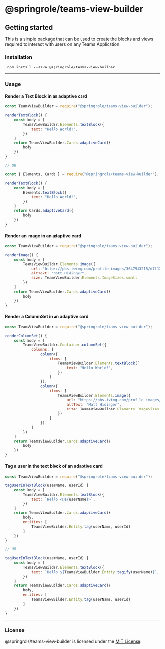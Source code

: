 # @springrole/teams-view-builder

## Getting started

This is a simple package that can be used to create the blocks and views required to interact with users on any Teams Application.

### Installation

```console
 npm install --save @springrole/teams-view-builder
```

---

### Usage

#### Render a Text Block in an adaptive card

```javascript
const TeamsViewBuilder = require("@springrole/teams-view-builder");

renderTextBlock() {
    const body = [
        TeamsViewBuilder.Elements.textBlock({
            text: "Hello World!",
        })
    ]
    return TeamsViewBuilder.Cards.adaptiveCard({
        body
    })
}

// OR

const { Elements, Cards } = require("@springrole/teams-view-builder");

renderTextBlock() {
    const body = [
        Elements.textBlock({
            text: "Hello World!",
        })
    ]
    return Cards.adaptiveCard({
        body
    })
}
```

#### Render an Image in an adaptive card

```javascript
const TeamsViewBuilder = require("@springrole/teams-view-builder");

renderImage() {
    const body = [
        TeamsViewBuilder.Elements.image({
            url: "https://pbs.twimg.com/profile_images/3647943215/d7f12830b3c17a5a9e4afcc370e3a37e_400x400.jpeg",
            altText: "Matt Hidinger",
            size: TeamsViewBuilder.Elements.ImageSizes.small
        })
    ]
    return TeamsViewBuilder.Cards.adaptiveCard({
        body
    })
}
```

#### Render a ColumnSet in an adaptive card

```javascript
const TeamsViewBuilder = require("@springrole/teams-view-builder");

renderColumnSet() {
    const body = [
        TeamsViewBuilder.Container.columnSet({
            columns: [
                column({
                    items: [
                        TeamsViewBuilder.Elements.textBlock({
                            text: "Hello World!",
                        })
                    ]
                }),
                column({
                    items: [
                        TeamsViewBuilder.Elements.image({
                            url: "https://pbs.twimg.com/profile_images/3647943215/d7f12830b3c17a5a9e4afcc370e3a37e_400x400.jpeg",
                            altText: "Matt Hidinger",
                            size: TeamsViewBuilder.Elements.ImageSizes.small
                        })
                    ]
                })
            ]
        })
    ]
    return TeamsViewBuilder.Cards.adaptiveCard({
        body
    })
}
```

#### Tag a user in the text block of an adaptive card

```javascript
const TeamsViewBuilder = require("@springrole/teams-view-builder");

tagUserInTextBlock(userName, userId) {
    const body = [
        TeamsViewBuilder.Elements.textBlock({
            text: `Hello <@${userName}>`,
        })
    ]
    return TeamsViewBuilder.Cards.adaptiveCard({
        body,
        entities: [
            TeamsViewBuilder.Entity.tag(userName, userId)
        ]
    })
}

// OR

tagUserInTextBlock(userName, userId) {
    const body = [
        TeamsViewBuilder.Elements.textBlock({
            text: `Hello ${TeamsViewBuilder.Entity.tagify(userName)}`,
        })
    ]
    return TeamsViewBuilder.Cards.adaptiveCard({
        body,
        entities: [
            TeamsViewBuilder.Entity.tag(userName, userId)
        ]
    })
}
```

---

### License

@springrole/teams-view-builder is licensed under the [MIT License](https://github.com/SpringRole/teams-view-builder/blob/HEAD/LICENSE).
